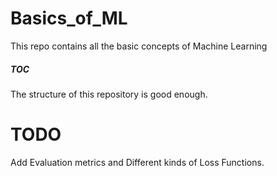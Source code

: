 # Basics_of_ML
This repo contains all the basic concepts of Machine Learning
##### TOC<br>
The structure of this repository is good enough.
# TODO<br>
Add Evaluation metrics and Different kinds of Loss Functions.
